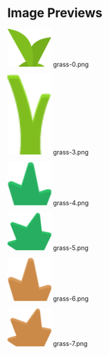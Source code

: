 # Image Previews

<img src="grass-0.png" width="100" /> grass-0.png<br>

<img src="grass-3.png" width="100" /> grass-3.png<br>

<img src="grass-4.png" width="100" /> grass-4.png<br>

<img src="grass-5.png" width="100" /> grass-5.png<br>

<img src="grass-6.png" width="100" /> grass-6.png<br>

<img src="grass-7.png" width="100" /> grass-7.png<br>

